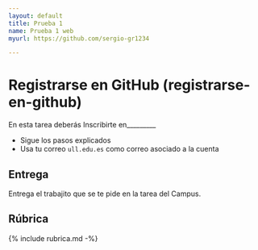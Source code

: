 ```yaml
---
layout: default
title: Prueba 1
name: Prueba 1 web
myurl: https://github.com/sergio-gr1234

---
```


# Registrarse en GitHub (registrarse-en-github)

En esta tarea deberás Inscribirte en_________
* Sigue los pasos explicados 
* Usa tu correo `ull.edu.es` como correo asociado a la cuenta

## Entrega

Entrega el trabajito que se te pide en la tarea del Campus. 

## Rúbrica

{% include rubrica.md -%}
